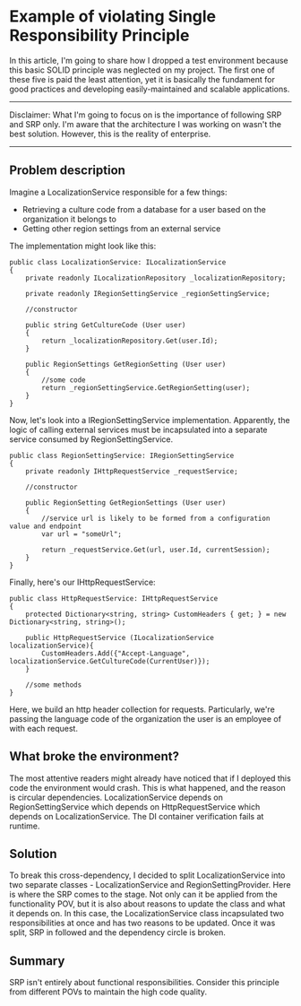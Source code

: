 # Example of violating Single Responsibility Principle

In this article, I'm going to share how I dropped a test environment because this basic SOLID principle was neglected on my project. The first one of these five is paid the least attention, yet it is basically the fundament for good practices and developing easily-maintained and scalable applications.

---

Disclaimer:  What  I'm going to focus on is the importance of following SRP and SRP only. I'm aware that the architecture I was working on wasn't the best solution. However, this is the reality of enterprise.

---

## Problem description

Imagine a LocalizationService responsible for a few things:

- Retrieving a culture code from a database for a user based on the organization it belongs to
- Getting other region settings from an external service

The implementation might look like this:

    public class LocalizationService: ILocalizationService 
    {
        private readonly ILocalizationRepository _localizationRepository;

        private readonly IRegionSettingService _regionSettingService;

        //constructor

        public string GetCultureCode (User user) 
        {
            return _localizationRepository.Get(user.Id);
        }

        public RegionSettings GetRegionSetting (User user)
        {
            //some code
            return _regionSettingService.GetRegionSetting(user);
        }
    }

Now, let's look into a IRegionSettingService implementation. Apparently, the logic of calling external services must be incapsulated into a separate service consumed by RegionSettingService.

    public class RegionSettingService: IRegionSettingService
    {
        private readonly IHttpRequestService _requestService;

        //constructor

        public RegionSetting GetRegionSettings (User user)
        {
            //service url is likely to be formed from a configuration value and endpoint
            var url = "someUrl";

            return _requestService.Get(url, user.Id, currentSession);
        }
    }

Finally, here's our IHttpRequestService:

    public class HttpRequestService: IHttpRequestService
    {
        protected Dictionary<string, string> CustomHeaders { get; } = new Dictionary<string, string>();

        public HttpRequestService (ILocalizationService localizationService){
            CustomHeaders.Add({"Accept-Language", localizationService.GetCultureCode(CurrentUser)});
        }

        //some methods
    }

Here, we build an http header collection for requests. Particularly, we're passing the language code of the organization the user is an employee of with each request.

## What broke the environment?

The most attentive readers might already have noticed that if I deployed this code the environment would crash. This is what happened, and the reason is circular dependencies. LocalizationService depends on RegionSettingService which depends on HttpRequestService which depends on LocalizationService. The DI container verification fails at runtime.

## Solution

To break this cross-dependency, I decided to split LocalizationService into two separate classes - LocalizationService and RegionSettingProvider. Here is where the SRP comes to the stage. Not only can it be applied from the functionality POV, but it is also about reasons to update the class and what it depends on. In this case, the LocalizationService class incapsulated two responsibilities at once and has two reasons to be updated. Once it was split, SRP in followed and the dependency circle is broken.

## Summary

SRP isn't entirely about functional responsibilities. Consider this principle from different POVs to maintain the high code quality.